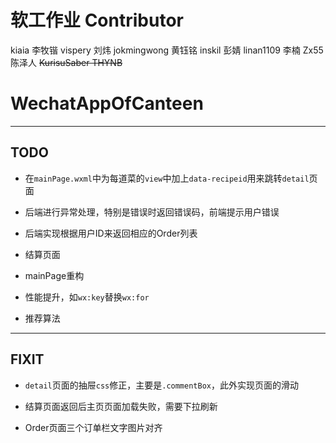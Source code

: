 # 软工作业 Contributor

kiaia 李牧锴
vispery 刘炜
jokmingwong 黄钰铭
inskil 彭婧
linan1109 李楠
Zx55 陈泽人
~~KurisuSaber THYNB~~

# WechatAppOfCanteen

***

## TODO

* 在`mainPage.wxml`中为每道菜的`view`中加上`data-recipeid`用来跳转`detail`页面

* 后端进行异常处理，特别是错误时返回错误码，前端提示用户错误

* 后端实现根据用户ID来返回相应的Order列表

* 结算页面

* mainPage重构

* 性能提升，如`wx:key`替换`wx:for`

* 推荐算法

***

## FIXIT

* `detail`页面的抽屉`css`修正，主要是`.commentBox`，此外实现页面的滑动

* 结算页面返回后主页页面加载失败，需要下拉刷新

* Order页面三个订单栏文字图片对齐
